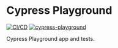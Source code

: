 # Cypress Playground

[![CI/CD](https://github.com/wlsf82/cypress-playground/actions/workflows/cicd.yml/badge.svg)](https://github.com/wlsf82/cypress-playground/actions)
[![cypress-playground](https://img.shields.io/endpoint?url=https://cloud.cypress.io/badge/simple/ktjz68/main&style=flat&logo=cypress)](https://cloud.cypress.io/projects/ktjz68/runs)

Cypress Playground app and tests.
